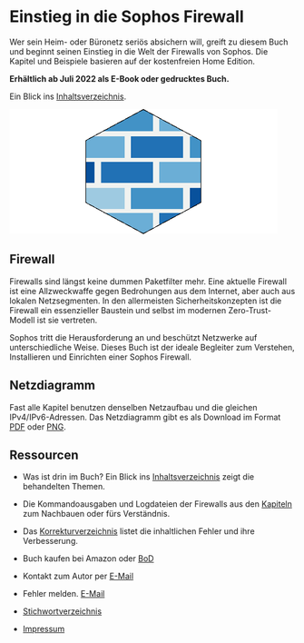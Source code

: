 # Einstieg in die Sophos Firewall


Wer sein Heim- oder B&uuml;ronetz seri&ouml;s absichern will, greift zu diesem Buch und beginnt seinen Einstieg in die Welt der Firewalls von Sophos. Die Kapitel und Beispiele basieren auf der kostenfreien Home Edition.

__Erh&auml;ltlich ab Juli 2022 als E-Book oder gedrucktes Buch.__


Ein Blick ins [Inhaltsverzeichnis](Inhaltsverzeichnis.md).

![Logo](logo.png)


## Firewall
Firewalls sind l&auml;ngst keine dummen Paketfilter mehr. Eine aktuelle Firewall ist eine Allzweckwaffe gegen Bedrohungen aus dem Internet, aber auch aus lokalen Netzsegmenten. In den allermeisten Sicherheitskonzepten ist die Firewall ein essenzieller Baustein und selbst im modernen Zero-Trust-Modell ist sie vertreten.

Sophos tritt die Herausforderung an und besch&uuml;tzt Netzwerke auf unterschiedliche Weise. Dieses Buch ist der ideale Begleiter zum Verstehen, Installieren und Einrichten einer Sophos Firewall.


## Netzdiagramm
Fast alle Kapitel benutzen denselben Netzaufbau und die gleichen IPv4/IPv6-Adressen. Das Netzdiagramm gibt es als Download im Format [PDF](Netzdiagramm.pdf) oder [PNG](Netzdiagramm.png).


## Ressourcen

* Was ist drin im Buch? Ein Blick ins [Inhaltsverzeichnis](Inhaltsverzeichnis.md) zeigt die behandelten Themen.

* Die Kommandoausgaben und Logdateien der Firewalls aus den [Kapiteln](Kapitel/) zum Nachbauen oder f&uuml;rs Verst&auml;ndnis.

* Das [Korrekturverzeichnis](errata.pdf) listet die inhaltlichen Fehler und ihre Verbesserung.

* Buch kaufen bei Amazon oder [BoD](https://www.bod.de/buchshop/einstieg-in-die-sophos-firewall-markus-stubbig-9783756225903)

* Kontakt zum Autor per [E-Mail](mailto:sophos.buch@gmail.com)

* Fehler melden. [E-Mail](mailto:sophos.buch@gmail.com?subject=Fehler)

* [Stichwortverzeichnis](Stichwortverzeichnis.pdf)

* [Impressum](../../../sophos-buch.github.io/blob/master/Impressum.md)
